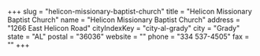 +++
slug = "helicon-missionary-baptist-church"
title = "Helicon Missionary Baptist Church"
name = "Helicon Missionary Baptist Church"
address = "1266 East Helicon Road"
cityIndexKey = "city-al-grady"
city = "Grady"
state = "AL"
postal = "36036"
website = ""
phone = "334 537-4505"
fax = ""
+++
